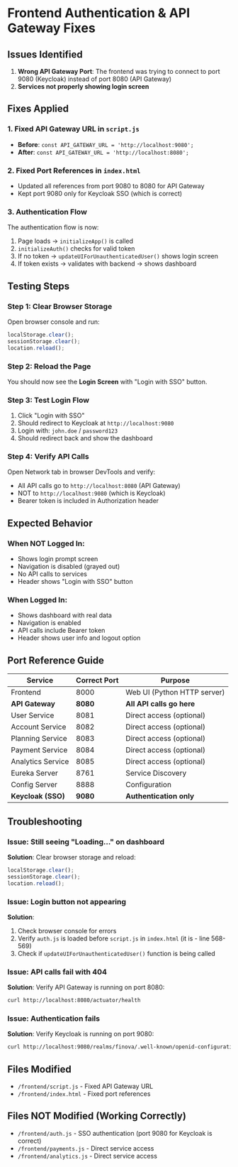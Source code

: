 # Frontend Authentication & API Gateway Fixes

## Issues Identified

1. **Wrong API Gateway Port**: The frontend was trying to connect to port 9080 (Keycloak) instead of port 8080 (API Gateway)
2. **Services not properly showing login screen**

## Fixes Applied

### 1. Fixed API Gateway URL in `script.js`
- **Before**: `const API_GATEWAY_URL = 'http://localhost:9080';`
- **After**: `const API_GATEWAY_URL = 'http://localhost:8080';`

### 2. Fixed Port References in `index.html`
- Updated all references from port 9080 to 8080 for API Gateway
- Kept port 9080 only for Keycloak SSO (which is correct)

### 3. Authentication Flow
The authentication flow is now:
1. Page loads → `initializeApp()` is called
2. `initializeAuth()` checks for valid token
3. If no token → `updateUIForUnauthenticatedUser()` shows login screen
4. If token exists → validates with backend → shows dashboard

## Testing Steps

### Step 1: Clear Browser Storage
Open browser console and run:
```javascript
localStorage.clear();
sessionStorage.clear();
location.reload();
```

### Step 2: Reload the Page
You should now see the **Login Screen** with "Login with SSO" button.

### Step 3: Test Login Flow
1. Click "Login with SSO"
2. Should redirect to Keycloak at `http://localhost:9080`
3. Login with: `john.doe` / `password123`
4. Should redirect back and show the dashboard

### Step 4: Verify API Calls
Open Network tab in browser DevTools and verify:
- All API calls go to `http://localhost:8080` (API Gateway)
- NOT to `http://localhost:9080` (which is Keycloak)
- Bearer token is included in Authorization header

## Expected Behavior

### When NOT Logged In:
- Shows login prompt screen
- Navigation is disabled (grayed out)
- No API calls to services
- Header shows "Login with SSO" button

### When Logged In:
- Shows dashboard with real data
- Navigation is enabled
- API calls include Bearer token
- Header shows user info and logout option

## Port Reference Guide

| Service | Correct Port | Purpose |
|---------|-------------|---------|
| Frontend | 8000 | Web UI (Python HTTP server) |
| **API Gateway** | **8080** | **All API calls go here** |
| User Service | 8081 | Direct access (optional) |
| Account Service | 8082 | Direct access (optional) |
| Planning Service | 8083 | Direct access (optional) |
| Payment Service | 8084 | Direct access (optional) |
| Analytics Service | 8085 | Direct access (optional) |
| Eureka Server | 8761 | Service Discovery |
| Config Server | 8888 | Configuration |
| **Keycloak (SSO)** | **9080** | **Authentication only** |

## Troubleshooting

### Issue: Still seeing "Loading..." on dashboard
**Solution**: Clear browser storage and reload:
```javascript
localStorage.clear();
sessionStorage.clear();
location.reload();
```

### Issue: Login button not appearing
**Solution**: 
1. Check browser console for errors
2. Verify `auth.js` is loaded before `script.js` in `index.html` (it is - line 568-569)
3. Check if `updateUIForUnauthenticatedUser()` function is being called

### Issue: API calls fail with 404
**Solution**: Verify API Gateway is running on port 8080:
```bash
curl http://localhost:8080/actuator/health
```

### Issue: Authentication fails
**Solution**: Verify Keycloak is running on port 9080:
```bash
curl http://localhost:9080/realms/finova/.well-known/openid-configuration
```

## Files Modified
- `/frontend/script.js` - Fixed API Gateway URL
- `/frontend/index.html` - Fixed port references

## Files NOT Modified (Working Correctly)
- `/frontend/auth.js` - SSO authentication (port 9080 for Keycloak is correct)
- `/frontend/payments.js` - Direct service access
- `/frontend/analytics.js` - Direct service access

